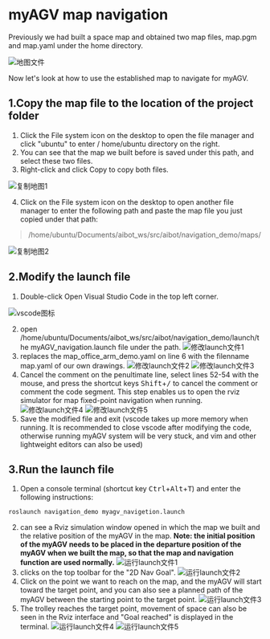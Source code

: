 # myAGV map navigation

Previously we had built a space map and obtained two map files, map.pgm and map.yaml under the home directory.

![地图文件](../image/小车建图/家目录地图文件.png)

 Now let's look at how to use the established map to navigate for myAGV.

## 1.Copy the map file to the location of the project folder

1. Click the File system icon on the desktop to open the file manager and click "ubuntu" to enter / home/ubuntu directory on the right.
2. You can see that the map we built before is saved under this path, and select these two files.
3. Right-click and click Copy to copy both files.

![复制地图1](../image/小车地图导航/文件管理器1.png)

4. Click on the File system icon on the desktop to open another file manager to enter the following path and paste the map file you just copied under that path:
 > /home/ubuntu/Documents/aibot_ws/src/aibot/navigation_demo/maps/
 
![复制地图2](../image/小车地图导航/文件管理器2.png)

## 2.Modify the launch file
1. Double-click Open Visual Studio Code in the top left corner.

![vscode图标](../image/小车地图导航/vscode图标.png)

2. open /home/ubuntu/Documents/aibot_ws/src/aibot/navigation_demo/launch/the myAGV_navigation.launch file under the path.
![修改launch文件1](../image/小车地图导航/修改launch1.png)
3. replaces the map_office_arm_demo.yaml on line 6 with the filenname map.yaml of our own drawings.
![修改launch文件2](../image/小车地图导航/修改launch2.png)
![修改launch文件3](../image/小车地图导航/修改launch3.png)
1. Cancel the comment on the penultimate line, select lines 52-54 with the mouse, and press the shortcut keys <kbd>Shift</kbd>+<kbd>/</kbd> to cancel the comment or comment the code segment. This step enables us to open the rviz simulator for map fixed-point navigation when running.
![修改launch文件4](../image/小车地图导航/修改launch4.png)
![修改launch文件5](../image/小车地图导航/修改launch5.png)
5. Save the modified file and exit (vscode takes up more memory when running. It is recommended to close vscode after modifying the code, otherwise running myAGV system will be very stuck, and vim and other lightweight editors can also be used)
## 3.Run the launch file
1. Open a console terminal (shortcut key <kbd>Ctrl</kbd>+<kbd>Alt</kbd>+<kbd>T</kbd>) and enter the following instructions:
```bash
roslaunch navigation_demo myagv_navigetion.launch
```
2. can see a Rviz simulation window opened in which the map we built and the relative position of the myAGV in the map.
**Note: the initial position of the myAGV needs to be placed in the departure position of the myAGV when we built the map, so that the map and navigation function are used normally.**
![运行launch文件1](../image/小车地图导航/运行launch1.png)
3. clicks on the top toolbar for the "2D Nav Goal".
![运行launch文件2](../image/小车地图导航/运行launch2.png)
4. Click on the point we want to reach on the map, and the myAGV will start toward the target point, and you can also see a planned path of the myAGV between the starting point to the target point.
![运行launch文件3](../image/小车地图导航/运行launch3.png)
5. The trolley reaches the target point, movement of space can also be seen in the Rviz interface and "Goal reached" is displayed in the terminal.
![运行launch文件4](../image/小车地图导航/运行launch4.png)
![运行launch文件5](../image/小车地图导航/运行launch5.png)
